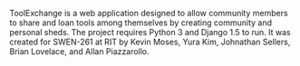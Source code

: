 ToolExchange is a web application designed to allow community members to share and loan tools among themselves by creating community and personal sheds. The project requires Python 3 and Django 1.5 to run. It was created for SWEN-261 at RIT by Kevin Moses, Yura Kim, Johnathan Sellers, Brian Lovelace, and Allan Piazzarollo.
